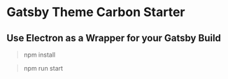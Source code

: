 # Gatsby Theme Carbon Starter

## Use Electron as a Wrapper for your Gatsby Build

> npm install

> npm run start